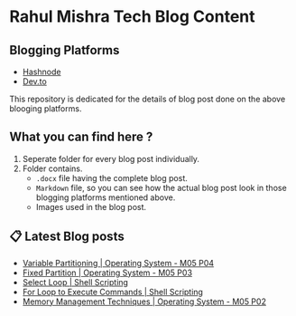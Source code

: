 # Rahul Mishra Tech Blog Content

## Blogging Platforms
- [Hashnode](https://programmingport.hashnode.dev/)
- [Dev.to](https://dev.to/rahulmishra05)

This repository is dedicated for the details of blog post done on the above blooging platforms.

## What you can find here ?
1. Seperate folder for every blog post individually.
2. Folder contains.
    - `.docx` file having the complete blog post.
    - `Markdown` file, so you can see how the actual blog post look in those blogging platforms mentioned above.
    - Images used in the blog post.

## 📋 Latest Blog posts
<!-- BLOG-POST-LIST:START -->
- [Variable Partitioning | Operating System - M05 P04](https://dev.to/rahulmishra05/variable-partitioning-operating-system-m05-p04-3g9a)
- [Fixed Partition | Operating System - M05 P03](https://dev.to/rahulmishra05/fixed-partition-operating-system-m05-p03-4lmm)
- [Select Loop | Shell Scripting](https://dev.to/rahulmishra05/select-loop-shell-scripting-3lme)
- [For Loop to Execute Commands | Shell Scripting](https://dev.to/rahulmishra05/for-loop-to-execute-commands-shell-scripting-1kak)
- [Memory Management Techniques | Operating System - M05 P02](https://dev.to/rahulmishra05/memory-management-techniques-operating-system-m05-p02-2ei1)
<!-- BLOG-POST-LIST:END -->

